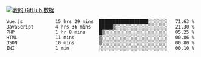 [![我的 GitHub 数据](https://github-readme-stats.vercel.app/api?username=unbrain&?theme=dark)]()

<!--START_SECTION:waka-->

```text
Vue.js            15 hrs 29 mins  ██████████████████░░░░░░░   71.63 %
JavaScript        4 hrs 36 mins   █████▒░░░░░░░░░░░░░░░░░░░   21.30 %
PHP               1 hr 8 mins     █▒░░░░░░░░░░░░░░░░░░░░░░░   05.25 %
HTML              11 mins         ▒░░░░░░░░░░░░░░░░░░░░░░░░   00.86 %
JSON              10 mins         ▒░░░░░░░░░░░░░░░░░░░░░░░░   00.80 %
INI               1 min           ░░░░░░░░░░░░░░░░░░░░░░░░░   00.10 %
```

<!--END_SECTION:waka-->
